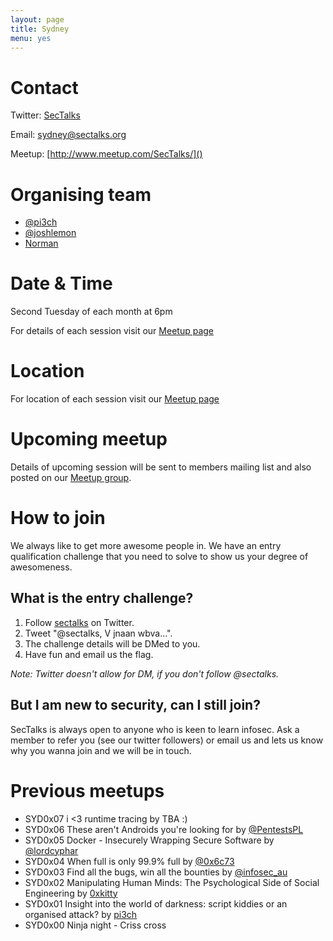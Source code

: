 ```yaml
---
layout: page
title: Sydney 
menu: yes
---
```


# Contact 

Twitter: [SecTalks](https://twitter.com/sectalks)

Email: [sydney@sectalks.org](mailto:sydney@sectalks.org)

Meetup: [http://www.meetup.com/SecTalks/]()

# Organising team 

* [@pi3ch](https://twitter.com/pi3ch) 
* [@joshlemon](https://twitter.com/joshlemon) 
* [Norman](https://au.linkedin.com/in/createremotethread)

# Date & Time 

Second Tuesday of each month at 6pm

For details of each session visit our [Meetup page](http://www.meetup.com/SecTalks/)

# Location 

For location of each session visit our [Meetup page](http://www.meetup.com/SecTalks/)

# Upcoming meetup 

Details of upcoming session will be sent to members mailing list 
and also posted on our [Meetup group](http://www.meetup.com/SecTalks/).

# How to join

We always like to get more awesome people in.
We have an entry qualification challenge that you need
to solve to show us your degree of awesomeness.

## What is the entry challenge?

1. Follow [sectalks](https://twitter.com/sectalks) on Twitter.
1. Tweet "@sectalks, V jnaan wbva...".
1. The challenge details will be DMed to you.
1. Have fun and email us the flag.

*Note: Twitter doesn't allow for DM, if you don't follow @sectalks.*

## But I am new to security, can I still join?

SecTalks is always open to anyone who is keen to learn infosec.
Ask a member to refer you (see our twitter followers) or email us and
lets us know why you wanna join and we will be in touch.

# Previous meetups 

* SYD0x07 i <3 runtime tracing by TBA :)
* SYD0x06 These aren't Androids you're looking for by [@PentestsPL](https://twitter.com/pentestspl)
* SYD0x05 Docker - Insecurely Wrapping Secure Software by [@lordcyphar](https://twitter.com/lordcyphar)
* SYD0x04 When full is only 99.9% full by [@0x6c73](https://twitter.com/0x6c73)
* SYD0x03 Find all the bugs, win all the bounties by [@infosec_au](https://twitter.com/infosec_au)
* SYD0x02 Manipulating Human Minds: The Psychological Side of Social Engineering by [0xkitty](https://twitter.com/0xkitty)
* SYD0x01 Insight into the world of darkness: script kiddies or an organised attack? by [pi3ch](https://twitter.com/pi3ch) 
* SYD0x00 Ninja night - Criss cross

